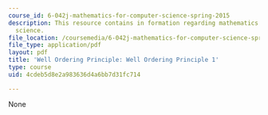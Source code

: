 ```yaml
---
course_id: 6-042j-mathematics-for-computer-science-spring-2015
description: This resource contains in formation regarding mathematics for computer
  science.
file_location: /coursemedia/6-042j-mathematics-for-computer-science-spring-2015/4cdeb5d8e2a983636d4a6bb7d31fc714_MIT6_042JS16_WellOrdering1.pdf
file_type: application/pdf
layout: pdf
title: 'Well Ordering Principle: Well Ordering Principle 1'
type: course
uid: 4cdeb5d8e2a983636d4a6bb7d31fc714

---
```

None